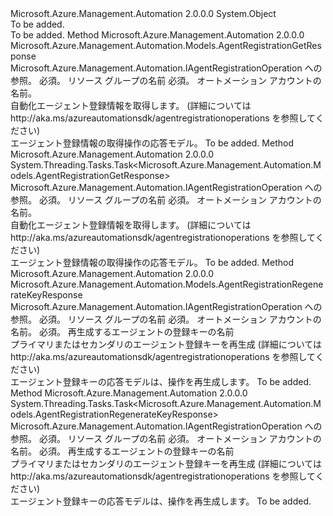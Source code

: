 <Type Name="AgentRegistrationOperationExtensions" FullName="Microsoft.Azure.Management.Automation.AgentRegistrationOperationExtensions">
  <TypeSignature Language="C#" Value="public static class AgentRegistrationOperationExtensions" />
  <TypeSignature Language="ILAsm" Value=".class public auto ansi abstract sealed beforefieldinit AgentRegistrationOperationExtensions extends System.Object" />
  <TypeSignature Language="DocId" Value="T:Microsoft.Azure.Management.Automation.AgentRegistrationOperationExtensions" />
  <TypeSignature Language="VB.NET" Value="Public Module AgentRegistrationOperationExtensions" />
  <TypeSignature Language="F#" Value="type AgentRegistrationOperationExtensions = class" />
  <AssemblyInfo>
    <AssemblyName>Microsoft.Azure.Management.Automation</AssemblyName>
    <AssemblyVersion>2.0.0.0</AssemblyVersion>
  </AssemblyInfo>
  <Base>
    <BaseTypeName>System.Object</BaseTypeName>
  </Base>
  <Interfaces />
  <Docs>
    <summary>To be added.</summary>
    <remarks>To be added.</remarks>
  </Docs>
  <Members>
    <Member MemberName="Get">
      <MemberSignature Language="C#" Value="public static Microsoft.Azure.Management.Automation.Models.AgentRegistrationGetResponse Get (this Microsoft.Azure.Management.Automation.IAgentRegistrationOperation operations, string resourceGroupName, string automationAccount);" />
      <MemberSignature Language="ILAsm" Value=".method public static hidebysig class Microsoft.Azure.Management.Automation.Models.AgentRegistrationGetResponse Get(class Microsoft.Azure.Management.Automation.IAgentRegistrationOperation operations, string resourceGroupName, string automationAccount) cil managed" />
      <MemberSignature Language="DocId" Value="M:Microsoft.Azure.Management.Automation.AgentRegistrationOperationExtensions.Get(Microsoft.Azure.Management.Automation.IAgentRegistrationOperation,System.String,System.String)" />
      <MemberSignature Language="VB.NET" Value="&lt;Extension()&gt;&#xA;Public Function Get (operations As IAgentRegistrationOperation, resourceGroupName As String, automationAccount As String) As AgentRegistrationGetResponse" />
      <MemberSignature Language="F#" Value="static member Get : Microsoft.Azure.Management.Automation.IAgentRegistrationOperation * string * string -&gt; Microsoft.Azure.Management.Automation.Models.AgentRegistrationGetResponse" Usage="Microsoft.Azure.Management.Automation.AgentRegistrationOperationExtensions.Get (operations, resourceGroupName, automationAccount)" />
      <MemberType>Method</MemberType>
      <AssemblyInfo>
        <AssemblyName>Microsoft.Azure.Management.Automation</AssemblyName>
        <AssemblyVersion>2.0.0.0</AssemblyVersion>
      </AssemblyInfo>
      <ReturnValue>
        <ReturnType>Microsoft.Azure.Management.Automation.Models.AgentRegistrationGetResponse</ReturnType>
      </ReturnValue>
      <Parameters>
        <Parameter Name="operations" Type="Microsoft.Azure.Management.Automation.IAgentRegistrationOperation" RefType="this" />
        <Parameter Name="resourceGroupName" Type="System.String" />
        <Parameter Name="automationAccount" Type="System.String" />
      </Parameters>
      <Docs>
        <param name="operations">
            Microsoft.Azure.Management.Automation.IAgentRegistrationOperation への参照。
            </param>
        <param name="resourceGroupName">
            必須。 リソース グループの名前
            </param>
        <param name="automationAccount">
            必須。 オートメーション アカウントの名前。
            </param>
        <summary>
            自動化エージェント登録情報を取得します。  (詳細については http://aka.ms/azureautomationsdk/agentregistrationoperations を参照してください)
            </summary>
        <returns>
            エージェント登録情報の取得操作の応答モデル。
            </returns>
        <remarks>To be added.</remarks>
      </Docs>
    </Member>
    <Member MemberName="GetAsync">
      <MemberSignature Language="C#" Value="public static System.Threading.Tasks.Task&lt;Microsoft.Azure.Management.Automation.Models.AgentRegistrationGetResponse&gt; GetAsync (this Microsoft.Azure.Management.Automation.IAgentRegistrationOperation operations, string resourceGroupName, string automationAccount);" />
      <MemberSignature Language="ILAsm" Value=".method public static hidebysig class System.Threading.Tasks.Task`1&lt;class Microsoft.Azure.Management.Automation.Models.AgentRegistrationGetResponse&gt; GetAsync(class Microsoft.Azure.Management.Automation.IAgentRegistrationOperation operations, string resourceGroupName, string automationAccount) cil managed" />
      <MemberSignature Language="DocId" Value="M:Microsoft.Azure.Management.Automation.AgentRegistrationOperationExtensions.GetAsync(Microsoft.Azure.Management.Automation.IAgentRegistrationOperation,System.String,System.String)" />
      <MemberSignature Language="VB.NET" Value="&lt;Extension()&gt;&#xA;Public Function GetAsync (operations As IAgentRegistrationOperation, resourceGroupName As String, automationAccount As String) As Task(Of AgentRegistrationGetResponse)" />
      <MemberSignature Language="F#" Value="static member GetAsync : Microsoft.Azure.Management.Automation.IAgentRegistrationOperation * string * string -&gt; System.Threading.Tasks.Task&lt;Microsoft.Azure.Management.Automation.Models.AgentRegistrationGetResponse&gt;" Usage="Microsoft.Azure.Management.Automation.AgentRegistrationOperationExtensions.GetAsync (operations, resourceGroupName, automationAccount)" />
      <MemberType>Method</MemberType>
      <AssemblyInfo>
        <AssemblyName>Microsoft.Azure.Management.Automation</AssemblyName>
        <AssemblyVersion>2.0.0.0</AssemblyVersion>
      </AssemblyInfo>
      <ReturnValue>
        <ReturnType>System.Threading.Tasks.Task&lt;Microsoft.Azure.Management.Automation.Models.AgentRegistrationGetResponse&gt;</ReturnType>
      </ReturnValue>
      <Parameters>
        <Parameter Name="operations" Type="Microsoft.Azure.Management.Automation.IAgentRegistrationOperation" RefType="this" />
        <Parameter Name="resourceGroupName" Type="System.String" />
        <Parameter Name="automationAccount" Type="System.String" />
      </Parameters>
      <Docs>
        <param name="operations">
            Microsoft.Azure.Management.Automation.IAgentRegistrationOperation への参照。
            </param>
        <param name="resourceGroupName">
            必須。 リソース グループの名前
            </param>
        <param name="automationAccount">
            必須。 オートメーション アカウントの名前。
            </param>
        <summary>
            自動化エージェント登録情報を取得します。  (詳細については http://aka.ms/azureautomationsdk/agentregistrationoperations を参照してください)
            </summary>
        <returns>
            エージェント登録情報の取得操作の応答モデル。
            </returns>
        <remarks>To be added.</remarks>
      </Docs>
    </Member>
    <Member MemberName="RegenerateKey">
      <MemberSignature Language="C#" Value="public static Microsoft.Azure.Management.Automation.Models.AgentRegistrationRegenerateKeyResponse RegenerateKey (this Microsoft.Azure.Management.Automation.IAgentRegistrationOperation operations, string resourceGroupName, string automationAccount, Microsoft.Azure.Management.Automation.Models.AgentRegistrationRegenerateKeyParameter keyName);" />
      <MemberSignature Language="ILAsm" Value=".method public static hidebysig class Microsoft.Azure.Management.Automation.Models.AgentRegistrationRegenerateKeyResponse RegenerateKey(class Microsoft.Azure.Management.Automation.IAgentRegistrationOperation operations, string resourceGroupName, string automationAccount, class Microsoft.Azure.Management.Automation.Models.AgentRegistrationRegenerateKeyParameter keyName) cil managed" />
      <MemberSignature Language="DocId" Value="M:Microsoft.Azure.Management.Automation.AgentRegistrationOperationExtensions.RegenerateKey(Microsoft.Azure.Management.Automation.IAgentRegistrationOperation,System.String,System.String,Microsoft.Azure.Management.Automation.Models.AgentRegistrationRegenerateKeyParameter)" />
      <MemberSignature Language="VB.NET" Value="&lt;Extension()&gt;&#xA;Public Function RegenerateKey (operations As IAgentRegistrationOperation, resourceGroupName As String, automationAccount As String, keyName As AgentRegistrationRegenerateKeyParameter) As AgentRegistrationRegenerateKeyResponse" />
      <MemberSignature Language="F#" Value="static member RegenerateKey : Microsoft.Azure.Management.Automation.IAgentRegistrationOperation * string * string * Microsoft.Azure.Management.Automation.Models.AgentRegistrationRegenerateKeyParameter -&gt; Microsoft.Azure.Management.Automation.Models.AgentRegistrationRegenerateKeyResponse" Usage="Microsoft.Azure.Management.Automation.AgentRegistrationOperationExtensions.RegenerateKey (operations, resourceGroupName, automationAccount, keyName)" />
      <MemberType>Method</MemberType>
      <AssemblyInfo>
        <AssemblyName>Microsoft.Azure.Management.Automation</AssemblyName>
        <AssemblyVersion>2.0.0.0</AssemblyVersion>
      </AssemblyInfo>
      <ReturnValue>
        <ReturnType>Microsoft.Azure.Management.Automation.Models.AgentRegistrationRegenerateKeyResponse</ReturnType>
      </ReturnValue>
      <Parameters>
        <Parameter Name="operations" Type="Microsoft.Azure.Management.Automation.IAgentRegistrationOperation" RefType="this" />
        <Parameter Name="resourceGroupName" Type="System.String" />
        <Parameter Name="automationAccount" Type="System.String" />
        <Parameter Name="keyName" Type="Microsoft.Azure.Management.Automation.Models.AgentRegistrationRegenerateKeyParameter" />
      </Parameters>
      <Docs>
        <param name="operations">
            Microsoft.Azure.Management.Automation.IAgentRegistrationOperation への参照。
            </param>
        <param name="resourceGroupName">
            必須。 リソース グループの名前
            </param>
        <param name="automationAccount">
            必須。 オートメーション アカウントの名前。
            </param>
        <param name="keyName">
            必須。 再生成するエージェントの登録キーの名前
            </param>
        <summary>
            プライマリまたはセカンダリのエージェント登録キーを再生成 (詳細については http://aka.ms/azureautomationsdk/agentregistrationoperations を参照してください)
            </summary>
        <returns>
            エージェント登録キーの応答モデルは、操作を再生成します。
            </returns>
        <remarks>To be added.</remarks>
      </Docs>
    </Member>
    <Member MemberName="RegenerateKeyAsync">
      <MemberSignature Language="C#" Value="public static System.Threading.Tasks.Task&lt;Microsoft.Azure.Management.Automation.Models.AgentRegistrationRegenerateKeyResponse&gt; RegenerateKeyAsync (this Microsoft.Azure.Management.Automation.IAgentRegistrationOperation operations, string resourceGroupName, string automationAccount, Microsoft.Azure.Management.Automation.Models.AgentRegistrationRegenerateKeyParameter keyName);" />
      <MemberSignature Language="ILAsm" Value=".method public static hidebysig class System.Threading.Tasks.Task`1&lt;class Microsoft.Azure.Management.Automation.Models.AgentRegistrationRegenerateKeyResponse&gt; RegenerateKeyAsync(class Microsoft.Azure.Management.Automation.IAgentRegistrationOperation operations, string resourceGroupName, string automationAccount, class Microsoft.Azure.Management.Automation.Models.AgentRegistrationRegenerateKeyParameter keyName) cil managed" />
      <MemberSignature Language="DocId" Value="M:Microsoft.Azure.Management.Automation.AgentRegistrationOperationExtensions.RegenerateKeyAsync(Microsoft.Azure.Management.Automation.IAgentRegistrationOperation,System.String,System.String,Microsoft.Azure.Management.Automation.Models.AgentRegistrationRegenerateKeyParameter)" />
      <MemberSignature Language="VB.NET" Value="&lt;Extension()&gt;&#xA;Public Function RegenerateKeyAsync (operations As IAgentRegistrationOperation, resourceGroupName As String, automationAccount As String, keyName As AgentRegistrationRegenerateKeyParameter) As Task(Of AgentRegistrationRegenerateKeyResponse)" />
      <MemberSignature Language="F#" Value="static member RegenerateKeyAsync : Microsoft.Azure.Management.Automation.IAgentRegistrationOperation * string * string * Microsoft.Azure.Management.Automation.Models.AgentRegistrationRegenerateKeyParameter -&gt; System.Threading.Tasks.Task&lt;Microsoft.Azure.Management.Automation.Models.AgentRegistrationRegenerateKeyResponse&gt;" Usage="Microsoft.Azure.Management.Automation.AgentRegistrationOperationExtensions.RegenerateKeyAsync (operations, resourceGroupName, automationAccount, keyName)" />
      <MemberType>Method</MemberType>
      <AssemblyInfo>
        <AssemblyName>Microsoft.Azure.Management.Automation</AssemblyName>
        <AssemblyVersion>2.0.0.0</AssemblyVersion>
      </AssemblyInfo>
      <ReturnValue>
        <ReturnType>System.Threading.Tasks.Task&lt;Microsoft.Azure.Management.Automation.Models.AgentRegistrationRegenerateKeyResponse&gt;</ReturnType>
      </ReturnValue>
      <Parameters>
        <Parameter Name="operations" Type="Microsoft.Azure.Management.Automation.IAgentRegistrationOperation" RefType="this" />
        <Parameter Name="resourceGroupName" Type="System.String" />
        <Parameter Name="automationAccount" Type="System.String" />
        <Parameter Name="keyName" Type="Microsoft.Azure.Management.Automation.Models.AgentRegistrationRegenerateKeyParameter" />
      </Parameters>
      <Docs>
        <param name="operations">
            Microsoft.Azure.Management.Automation.IAgentRegistrationOperation への参照。
            </param>
        <param name="resourceGroupName">
            必須。 リソース グループの名前
            </param>
        <param name="automationAccount">
            必須。 オートメーション アカウントの名前。
            </param>
        <param name="keyName">
            必須。 再生成するエージェントの登録キーの名前
            </param>
        <summary>
            プライマリまたはセカンダリのエージェント登録キーを再生成 (詳細については http://aka.ms/azureautomationsdk/agentregistrationoperations を参照してください)
            </summary>
        <returns>
            エージェント登録キーの応答モデルは、操作を再生成します。
            </returns>
        <remarks>To be added.</remarks>
      </Docs>
    </Member>
  </Members>
</Type>